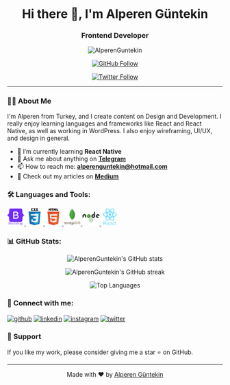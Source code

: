<h1 align="center">Hi there 👋, I'm Alperen Güntekin</h1>
<h3 align="center">Frontend Developer</h3>

<p align="center">
  <img src="https://komarev.com/ghpvc/?username=AlperenGuntekin&label=Profile%20views&color=0e75b6&style=flat" alt="AlperenGuntekin" />
</p>

<p align="center">
  <a href="https://github.com/AlperenGuntekin"><img src="https://img.shields.io/github/followers/AlperenGuntekin?label=Follow&style=social" alt="GitHub Follow"></a>
</p>

<p align="center">
  <a href="https://twitter.com/AlperenGuntekin"><img src="https://img.shields.io/twitter/follow/AlperenGuntekin?style=social" alt="Twitter Follow"></a>
</p>

---

### 🙋‍♂️ About Me

I'm Alperen from Turkey, and I create content on Design and Development. I really enjoy learning languages and frameworks like React and React Native, as well as working in WordPress. I also enjoy wireframing, UI/UX, and design in general.

- 🌱 I’m currently learning **React Native**
- 💬 Ask me about anything on **[Telegram](https://t.me/AlperenGuntekin)**
- 📫 How to reach me: **alperenguntekin@hotmail.com**
- 📝 Check out my articles on **[Medium](https://medium.com/@alperenguntekin)**

### 🛠 Languages and Tools:

<p align="left"> 
  <a href="https://getbootstrap.com" target="_blank"> <img src="https://raw.githubusercontent.com/devicons/devicon/master/icons/bootstrap/bootstrap-plain-wordmark.svg" alt="bootstrap" width="40" height="40"/> </a> 
  <a href="https://www.w3schools.com/css/" target="_blank"> <img src="https://raw.githubusercontent.com/devicons/devicon/master/icons/css3/css3-original-wordmark.svg" alt="css3" width="40" height="40"/> </a> 
  <a href="https://www.w3.org/html/" target="_blank"> <img src="https://raw.githubusercontent.com/devicons/devicon/master/icons/html5/html5-original-wordmark.svg" alt="html5" width="40" height="40"/> </a> 
  <a href="https://www.mongodb.com/" target="_blank"> <img src="https://raw.githubusercontent.com/devicons/devicon/master/icons/mongodb/mongodb-original-wordmark.svg" alt="mongodb" width="40" height="40"/> </a> 
  <a href="https://nodejs.org" target="_blank"> <img src="https://raw.githubusercontent.com/devicons/devicon/master/icons/nodejs/nodejs-original-wordmark.svg" alt="nodejs" width="40" height="40"/> </a> 
  <a href="https://reactjs.org/" target="_blank"> <img src="https://raw.githubusercontent.com/devicons/devicon/master/icons/react/react-original-wordmark.svg" alt="react" width="40" height="40"/> </a> 
</p>

### 📊 GitHub Stats:

<p align="center">
  <img src="https://github-readme-stats.vercel.app/api?username=AlperenGuntekin&show_icons=true&theme=radical" alt="AlperenGuntekin's GitHub stats" />
</p>

<p align="center">
  <img src="https://github-readme-streak-stats.herokuapp.com/?user=AlperenGuntekin&theme=radical" alt="AlperenGuntekin's GitHub streak" />
</p>

<p align="center">
  <img src="https://github-readme-stats.vercel.app/api/top-langs?username=AlperenGuntekin&show_icons=true&locale=en&layout=compact&theme=radical" alt="Top Languages" />
</p>

### 🤝 Connect with me:

<p align="left">
  <a href="https://github.com/AlperenGuntekin" target="_blank"><img align="center" src="https://cdn.jsdelivr.net/npm/simple-icons@3.0.1/icons/github.svg" alt="github" height="40" /></a>
  <a href="https://www.linkedin.com/in/alperenguntekin/" target="_blank"><img align="center" src="https://cdn.jsdelivr.net/npm/simple-icons@3.0.1/icons/linkedin.svg" alt="linkedin" height="40" /></a>
  <a href="https://www.instagram.com/alperenguntekin/?hl=tr/" target="_blank"><img align="center" src="https://cdn.jsdelivr.net/npm/simple-icons@3.0.1/icons/instagram.svg" alt="instagram" height="40" /></a>
  <a href="https://twitter.com/AlperenGuntekin" target="_blank"><img align="center" src="https://cdn.jsdelivr.net/npm/simple-icons@3.0.1/icons/twitter.svg" alt="twitter" height="40" /></a>
</p>

### 🌟 Support

If you like my work, please consider giving me a star ⭐ on GitHub.

---

<p align="center">Made with ❤️ by <a href="https://github.com/AlperenGuntekin" target="_blank">Alperen Güntekin</a></p>

